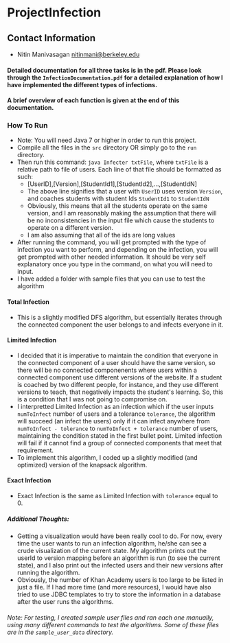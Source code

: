 # ProjectInfection

## Contact Information
* Nitin Manivasagan <nitinmani@berkeley.edu>

#### Detailed documentation for all three tasks is in the pdf. Please look through the `InfectionDocumentation.pdf` for a detailed explanation of how I have implemented the different types of infections. 
#### A brief overview of each function is given at the end of this documentation.

### How To Run 
 * Note: You will need Java 7 or higher in order to run this project. 
  * Compile all the files in the `src` directory OR simply go to the `run` directory. 
  * Then run this command: `java Infecter txtFile`, where `txtFile` is a relative path to file of users. Each line of that file should be formatted as such:  
    * [UserID],[Version],[StudentId1],[StudentId2],...,[StudentIdN]
    * The above line signifies that a user with `UserID` uses version `Version`, and coaches students with student Ids `StudentId1` to `StudentIdN`
    * Obviously, this means that all the students operate on the same version, and I am reasonably making the assumption that there will be no inconsistencies in the input file which cause the students to operate on a different version.
    * I am also assuming that all of the ids are long values
  * After running the command, you will get prompted with the type of infection you want to perform, and depending on the infection, you will get prompted with other needed information. It should be very self explanatory once you type in the command, on what you will need to input.
  * I have added a folder with sample files that you can use to test the algorithm
 
#### Total Infection
* This is a slightly modified DFS algorithm, but essentially iterates through the connected component the user belongs to and infects everyone in it.

#### Limited Infection
* I decided that it is imperative to maintain the condition that everyone in the connected component of a user should have the same version, so there will be no connected componenents where users within a connected component use different versions of the website. If a student is coached by two different people, for instance, and they use different versions to teach, that negatively impacts the student's learning. So, this is a condition that I was not going to compromise on.
* I interpretted Limited Infection as an infection which if the user inputs `numToInfect` number of users and a tolerance `tolerance`,  the algorithm will succeed (an infect the users) only if it can infect anywhere from `numToInfect - tolerance` to `numToInfect + tolerance` number of users, maintaining the condition stated in the first bullet point. Limited infection will fail if it cannot find a group of connected components that meet that requirement.
* To implement this algorithm, I coded up a slightly modified (and optimized) version of the knapsack algorithm.

#### Exact Infection
* Exact Infection is the same as Limited Infection with `tolerance` equal to 0.

##### Additional Thoughts:
* Getting a visualization would have been really cool to do. For now, every time the user wants to run an infection algorithm, he/she can see a crude visualization of the current state. My algorithm prints out the userId to version mapping before an algorithm is run (to see the current state), and I also print out the infected users and their new versions after running the algorithm.
* Obviously, the number of Khan Academy users is too large to be listed in just a file. If I had more time (and more resources), I would have also tried to use JDBC templates to try to store the information in a database after the user runs the algorithms. 

###### Note: For testing, I created sample user files and ran each one manually, using many different commands to test the algorithms. Some of these files are in the `sample_user_data` directory.
